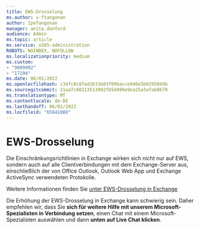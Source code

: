 ```yaml
---
title: EWS-Drosselung
ms.author: v-ftangonan
author: IpeTangonan
manager: anita.danford
audience: Admin
ms.topic: article
ms.service: o365-administration
ROBOTS: NOINDEX, NOFOLLOW
ms.localizationpriority: medium
ms.custom:
- "9009992"
- "17294"
ms.date: 06/01/2022
ms.openlocfilehash: c34fc8c8fad2b33e83f09bacce946e5b0295049b
ms.sourcegitcommit: 21aa7c60213513892fb5d499e9ea25a3afa68670
ms.translationtype: MT
ms.contentlocale: de-DE
ms.lasthandoff: 06/02/2022
ms.locfileid: "65841088"
---
```

# <a name="ews-throttling"></a>EWS-Drosselung

Die Einschränkungsrichtlinien in Exchange wirken sich nicht nur auf EWS, sondern auch auf alle Clientverbindungen mit dem Exchange-Server aus, einschließlich der von Office Outlook, Outlook Web App und Exchange ActiveSync verwendeten Protokolle.

Weitere Informationen finden Sie [unter EWS-Drosselung in Exchange](https://docs.microsoft.com/exchange/client-developer/exchange-web-services/ews-throttling-in-exchange)

Die Erhöhung der EWS-Drosselung in Exchange kann schwierig sein. Daher empfehlen wir, dass Sie **sich für weitere Hilfe mit unserem Microsoft-Spezialisten in Verbindung setzen**, einen Chat mit einem Microsoft-Spezialisten auswählen und dann **unten auf Live Chat klicken**.
